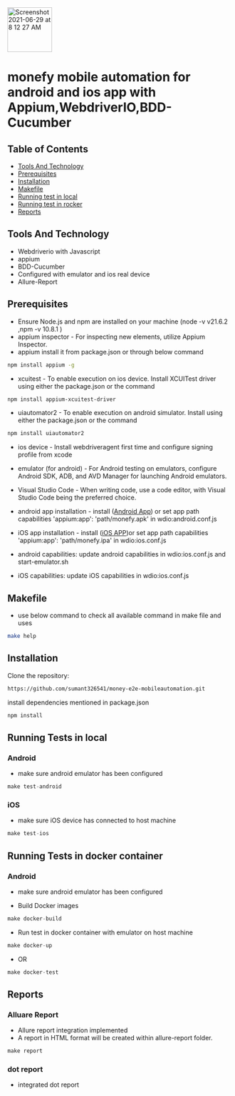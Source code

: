 <img width="100" alt="Screenshot 2021-06-29 at 8 12 27 AM" src="https://user-images.githubusercontent.com/39675511/123728969-d2a87b00-d8b1-11eb-9ece-558d4021f816.png">

# monefy mobile automation for android and ios app with Appium,WebdriverIO,BDD-Cucumber

## Table of Contents

- [Tools And Technology](#tools-and-technology)
- [Prerequisites](#prerequisites)
- [Installation](#installation)
- [Makefile](#makefile)
- [Running test in local](#running-tests-in-local)
- [Running test in rocker](#running-tests-in-docker)
- [Reports](#reports)


## Tools And Technology
- Webdriverio with Javascript
- appium
- BDD-Cucumber
- Configured with emulator and ios real device
- Allure-Report

## Prerequisites

- Ensure Node.js and npm are installed on your machine (node -v
v21.6.2 ,npm -v 10.8.1
)
- appium inspector - For inspecting new elements, utilize Appium Inspector.
- appium  install it from package.json or through below command
```sh
npm install appium -g
```
- xcuitest - To enable execution on ios device. Install XCUITest driver using either the package.json or the command 
```sh
npm install appium-xcuitest-driver
```
- uiautomator2 - To enable execution on android simulator. Install using either the package.json or the command 
```sh
npm install uiautomator2
```
- ios device - Install webdriveragent first time and configure signing profile from xcode
- emulator (for android) - For Android testing on emulators, configure Android SDK, ADB, and AVD Manager for launching Android emulators.
- Visual Studio Code - When writing code, use a code editor, with Visual Studio Code being the preferred choice.

- android app installation - install ([Android App](https://play.google.com/store/apps/details?id=com.monefy.app.lite)) or set app path capabilities 'appium:app': 'path/monefy.apk' in wdio:android.conf.js
- iOS app installation - install ([iOS APP](https://itunes.apple.com/us/app/monefy-money-manager/id1212024409?))or set app path capabilities 'appium:app': 'path/monefy.ipa' in wdio:ios.conf.js 
- android capabilities: update android capabilities in wdio:ios.conf.js and start-emulator.sh
- iOS capabilities: update iOS capabilities in wdio:ios.conf.js 

## Makefile 

- use below command to check all available command in make file and uses 
```sh
make help
```
## Installation

Clone the repository:

```sh
https://github.com/sumant326541/money-e2e-mobileautomation.git
```
install dependencies mentioned in package.json

```sh
npm install
```

## Running Tests in local
### Android

- make sure android emulator has been configured 

```js
make test-android
```
### iOS

- make sure iOS device has connected to host machine

 ```js
make test-ios
```

## Running Tests in docker container
### Android

- make sure android emulator has been configured 

- Build Docker images

```js
make docker-build
```
- Run test in docker container with emulator on host machine

```js
make docker-up
```
- OR

```js
make docker-test
```


## Reports

### Alluare Report
- Allure report integration implemented
- A report in HTML format will be created within allure-report folder.

 ```js
make report
``` 
### dot report
- integrated dot report 
